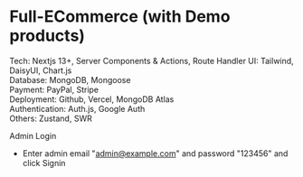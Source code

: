# Full-ECommerce (with Demo products)


Tech: Nextjs 13+, Server Components & Actions, Route Handler 
UI: Tailwind, DaisyUI, Chart.js                            
Database: MongoDB, Mongoose                                      
Payment: PayPal, Stripe                                         
Deployment: Github, Vercel, MongoDB Atlas                          
Authentication: Auth.js, Google Auth                                   
Others: Zustand, SWR                               

Admin Login

   - Enter admin email "admin@example.com" and password "123456" and click Signin
